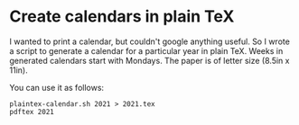 # Create calendars in plain TeX

I wanted to print a calendar, but couldn't google anything useful.
So I wrote a script to generate a calendar for a particular year
in plain TeX.  Weeks in generated calendars start with Mondays.
The paper is of letter size (8.5in x 11in).

You can use it as follows:
```
plaintex-calendar.sh 2021 > 2021.tex
pdftex 2021
```
